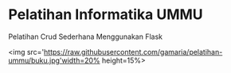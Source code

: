 # Pelatihan Informatika UMMU
Pelatihan Crud Sederhana Menggunakan Flask

<img src='https://raw.githubusercontent.com/gamaria/pelatihan-ummu/buku.jpg'width=20% height=15%> 
